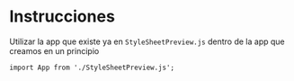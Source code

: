 # Instrucciones

Utilizar la app que existe ya en `StyleSheetPreview.js` dentro de la app que creamos en un principio

```JS
import App from './StyleSheetPreview.js';
```